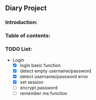 ## Diary Project

### Introduction:

### Table of contents:

### TODO List:
- Login
    - [X] login basic function
    - [X] detect empty username/password
    - [X] detect username/password error
    - [X] set session
    - [ ] encrypt password
    - [ ] remember me function